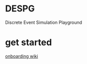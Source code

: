 # DESPG

Discrete Event Simulation Playground

# get started

[onboarding wiki](https://gitlab.com/lobequadrat/despg/-/wikis/Onboarding)
